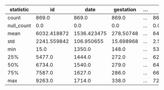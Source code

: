| statistic  | id          | date        | gestation | … | mht       | mpregwt    | inc      | smoke    |
|------------|-------------|-------------|-----------|---|-----------|------------|----------|----------|
| count      | 869.0       | 869.0       | 869.0     | … | 869.0     | 869.0      | 869.0    | 869.0    |
| null_count | 0.0         | 0.0         | 0.0       | … | 0.0       | 0.0        | 0.0      | 0.0      |
| mean       | 6032.418872 | 1536.423475 | 278.50748 | … | 64.069045 | 128.478711 | 3.681243 | 0.463751 |
| std        | 2241.559842 | 106.950655  | 15.698968 | … | 2.533612  | 20.778424  | 2.284667 | 0.498971 |
| min        | 15.0        | 1350.0      | 148.0     | … | 53.0      | 87.0       | 0.0      | 0.0      |
| 25%        | 5477.0      | 1444.0      | 272.0     | … | 62.0      | 113.0      | 2.0      | 0.0      |
| 50%        | 6734.0      | 1540.0      | 279.0     | … | 64.0      | 125.0      | 3.0      | 0.0      |
| 75%        | 7587.0      | 1627.0      | 286.0     | … | 66.0      | 140.0      | 5.0      | 1.0      |
| max        | 9263.0      | 1714.0      | 338.0     | … | 72.0      | 220.0      | 9.0      | 1.0      |